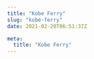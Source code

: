 ```yaml
---
title: "Kobe Ferry"
slug: "kobe-ferry"
date: 2021-02-20T06:51:37Z

meta:
  title: "Kobe Ferry"
---
```


